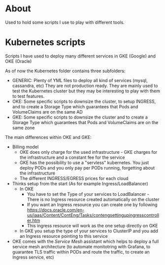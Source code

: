 # About

Used to hold some scripts I use to play with different tools.

# Kubernetes scripts

Scripts I have used to deploy many different services in GKE (Google) and OKE (Oracle)

As of now the Kubernetes folder contains three subfolders:
* GENERIC: Plenty of YML files to deploy all kind of services (mysql, cassandra, etc) They are not production ready. They are mainly used to test the Kubernetes cluster but they may be interesting to play with them to test features.
* OKE: Some specific scripts to downsize the cluster, to setup INGRESS, and to create a Storage Type which guarantees that Pods and VolumeClaims are on the same AD
* GKE: Some specific scripts to downsize the cluster and to create a Storage Type which guarantees that Pods and VolumeClaims are on the same zone

The main differences within OKE and GKE:
* Billing model
  * OKE does only charge for the used infrastructure - GKE charges for the infrastructure and a constant fee for the service
  * GKE has the possibility to use a "servless" kubernetes. You just deploy PODs and you only pay per PODs running, forgetting about the infrastructure
  * The different INGRESS/EGRESS prices for each cloud
* Thinks setup from the start (As for example Ingress/LoadBalancer)
  * In OKE 
    * You have to set the Type of your services to LoadBalancer - There is no Ingress resource created automatically on the cluster
    * If you want an Ingress resource you can create one by following https://docs.oracle.com/en-us/iaas/Content/ContEng/Tasks/contengsettingupingresscontroller.htm
    * This ingress resource will work as the one setup directly on GKE
  * In GKE you setup the type of your services to ClusterIP and you add an Ingress resource pointing to this service
* OKE comes with the _Service Mesh_ assistant which helps to deploy a full service mesh architecture (to automate monitotring with Grafana, to guarantee TLS traffic within PODs and route the traffic, to create an Ingress service, etc)
